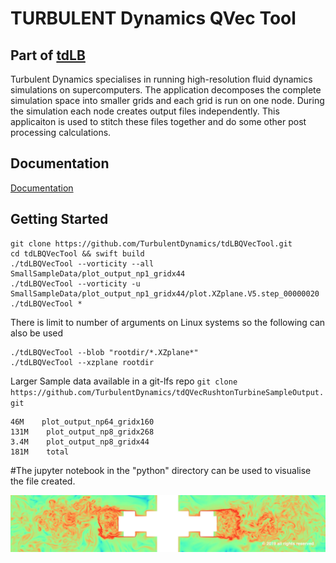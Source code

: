 # TURBULENT Dynamics QVec Tool
## Part of [tdLB](https://latticeboltzmann.com)

Turbulent Dynamics specialises in running high-resolution fluid dynamics simulations on supercomputers.  The application decomposes the complete simulation space into smaller grids and each grid is run on one node.  During the simulation each node creates output files independently.  This applicaiton is used to stitch these files together and do some other post processing calculations.

## Documentation
[Documentation](https://turbulentdynamics.github.io/tdLBQVecTool/)


## Getting Started
```
git clone https://github.com/TurbulentDynamics/tdLBQVecTool.git
cd tdLBQVecTool && swift build
./tdLBQVecTool --vorticity --all SmallSampleData/plot_output_np1_gridx44
./tdLBQVecTool --vorticity -u SmallSampleData/plot_output_np1_gridx44/plot.XZplane.V5.step_00000020 
./tdLBQVecTool *
```

There is limit to number of arguments on Linux systems so the following can also be used
```./tdLBQVecTool --all /path/to/rootdir
./tdLBQVecTool --blob "rootdir/*.XZplane*"
./tdLBQVecTool --xzplane rootdir
```
Larger Sample data available in a git-lfs repo 
`git clone https://github.com/TurbulentDynamics/tdQVecRushtonTurbineSampleOutput.git`
```
46M    plot_output_np64_gridx160
131M    plot_output_np8_gridx268
3.4M    plot_output_np8_gridx44
181M    total
```


#The jupyter notebook in the "python" directory can be used to visualise the file created.



![Impeller Vorticity](docs/Impeller_Vorticity.jpg)
